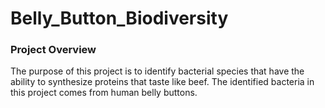 # Belly_Button_Biodiversity

### Project Overview
The purpose of this project is to identify bacterial species that have the ability to synthesize proteins that taste like beef. The identified bacteria in this project comes from human belly buttons.
